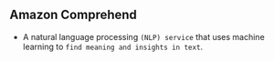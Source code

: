Amazon Comprehend
---

- A natural language processing `(NLP) service` that uses machine learning to `find meaning and insights in text`.

